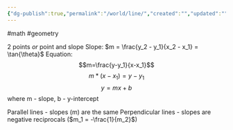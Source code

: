 ```yaml
---
{"dg-publish":true,"permalink":"/world/line/","created":"","updated":""}
---
```


#math #geometry

2 points *or* point and slope
Slope: $m = \frac{y_2 - y_1}{x_2 - x_1} = \tan{\theta}$
Equation: 
$$m=\frac{y-y_1}{x-x_1}$$ 
$$m*(x-x_1)=y-y_1$$
$$y = mx + b$$
where m - slope, b - y-intercept

Parallel lines - slopes (m) are the same
Perpendicular lines - slopes are negative reciprocals ($m_1 = -\frac{1}{m_2}$)